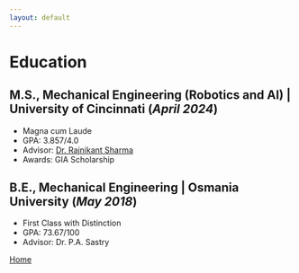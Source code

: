 ```yaml
---
layout: default
---
```


# Education					       		
## M.S., Mechanical Engineering (Robotics and AI) | University of Cincinnati (_April 2024_)
- Magna cum Laude
- GPA: 3.857/4.0
- Advisor: [Dr. Rajnikant Sharma](https://scholar.google.com/citations?hl=en&user=G-u2cEQAAAAJ)
- Awards: GIA Scholarship

## B.E., Mechanical Engineering | Osmania University (_May 2018_)
- First Class with Distinction
- GPA: 73.67/100
- Advisor: Dr. P.A. Sastry

[Home](https://s-egk.github.io/)
